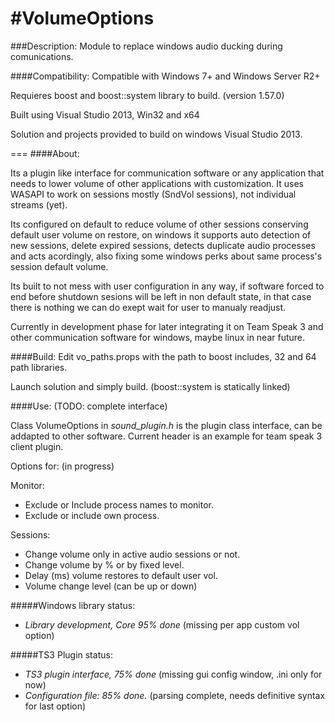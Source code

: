 #VolumeOptions
===

###Description:
  Module to replace windows audio ducking during comunications.

####Compatibility:
  Compatible with Windows 7+ and Windows Server R2+

Requieres boost and boost::system library to build. (version 1.57.0)

Built using Visual Studio 2013, Win32 and x64

Solution and projects provided to build on windows Visual Studio 2013.

===
####About:

  Its a plugin like interface for communication software or any application that needs to lower volume of other applications with customization. It uses WASAPI to work on sessions mostly (SndVol sessions), not individual streams (yet).
  
  
  Its configured on default to reduce volume of other sessions conserving default user volume on restore, on windows it supports auto detection of new sessions, delete expired sessions, detects duplicate audio processes and acts acordingly, also fixing some windows perks about same process's session default volume.
  
  
  Its built to not mess with user configuration in any way, if software forced to end before shutdown sesions will be left in non default state, in that case there is nothing we can do exept wait for user to manualy readjust.

Currently in development phase for later integrating it on Team Speak 3 and other communication software for windows, maybe linux in near future.

####Build:
Edit vo_paths.props with the path to boost includes, 32 and 64 path libraries.

Launch solution and simply build. (boost::system is statically linked)

####Use:
(TODO: complete interface)

Class VolumeOptions in *sound_plugin.h* is the plugin class interface, can be addapted to other software. Current header is an example for team speak 3 client plugin.

Options for:  (in progress)

Monitor:
* Exclude or Include process names to monitor.
* Exclude or include own process.

Sessions:
* Change volume only in active audio sessions or not.
* Change volume by % or by fixed level.
* Delay (ms) volume restores to default user vol.
* Volume change level (can be up or down)


#####Windows library status:
* *Library development, Core 95% done* (missing per app custom vol option)

#####TS3 Plugin status:
* *TS3 plugin interface, 75% done* (missing gui config window, .ini only for now)
* *Configuration file: 85% done.* (parsing complete, needs definitive syntax for last option)